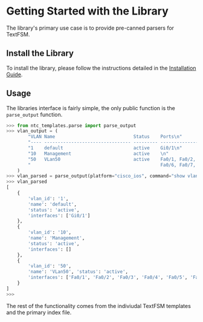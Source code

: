 # Getting Started with the Library

The library's primary use case is to provide pre-canned parsers for TextFSM.

## Install the Library

To install the library, please follow the instructions detailed in the [Installation Guide](../admin/install.md).

## Usage

The libraries interface is fairly simple, the only public function is the `parse_output` function.

```python
>>> from ntc_templates.parse import parse_output
>>> vlan_output = (
        "VLAN Name                             Status    Ports\n"
        "---- -------------------------------- --------- -------------------------------\n"
        "1    default                          active    Gi0/1\n"
        "10   Management                       active    \n"
        "50   VLan50                           active    Fa0/1, Fa0/2, Fa0/3, Fa0/4, Fa0/5,\n"
        "                                                Fa0/6, Fa0/7, Fa0/8\n"
    )
>>> vlan_parsed = parse_output(platform="cisco_ios", command="show vlan", data=vlan_output)
>>> vlan_parsed
[
    {
        'vlan_id': '1',
        'name': 'default',
        'status': 'active',
        'interfaces': ['Gi0/1']
    },
    {
        'vlan_id': '10',
        'name': 'Management',
        'status': 'active',
        'interfaces': []
    },
    {
        'vlan_id': '50',
        'name': 'VLan50', 'status': 'active',
        'interfaces': ['Fa0/1', 'Fa0/2', 'Fa0/3', 'Fa0/4', 'Fa0/5', 'Fa0/6', 'Fa0/7', 'Fa0/8']
    }
]
>>> 
```

The rest of the functionality comes from the indiviudal TextFSM templates and the primary index file.